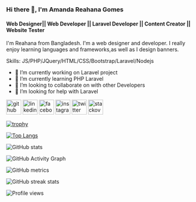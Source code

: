 ### Hi there 👋, I'm Amanda Reahana Gomes
#### Web Designer|| Web Developer || Laravel Developer || Content Creator || Website Tester
I'm Reahana from Bangladesh. I'm a web designer and developer. I really enjoy learning languages and frameworks,as well as I design banners.



Skills: JS/PHP/JQuery/HTML/CSS/Bootstrap/Laravel/Nodejs

- 🔭 I’m currently working on Laravel project 
- 🌱 I’m currently learning PHP Laravel
- 👯 I’m looking to collaborate on  with other Developers  
- 🤔 I’m looking for help with  Laravel


[<img src='https://cdn.jsdelivr.net/npm/simple-icons@3.0.1/icons/github.svg' alt='github' height='40'>](https://github.com/Reahana)  [<img src='https://cdn.jsdelivr.net/npm/simple-icons@3.0.1/icons/linkedin.svg' alt='linkedin' height='40'>](https://www.linkedin.com/in/amanda-reahana-gomes-1450a7192/)  [<img src='https://cdn.jsdelivr.net/npm/simple-icons@3.0.1/icons/facebook.svg' alt='facebook' height='40'>](https://www.facebook.com/reahana.gomes.1)  [<img src='https://cdn.jsdelivr.net/npm/simple-icons@3.0.1/icons/instagram.svg' alt='instagram' height='40'>](https://www.instagram.com/reahana10/)  [<img src='https://cdn.jsdelivr.net/npm/simple-icons@3.0.1/icons/twitter.svg' alt='twitter' height='40'>](https://twitter.com/AmandaReahana)  [<img src='https://cdn.jsdelivr.net/npm/simple-icons@3.0.1/icons/stackoverflow.svg' alt='stackoverflow' height='40'>](https://stackoverflow.com/users/17415412)  

[![trophy](https://github-profile-trophy.vercel.app/?username=Reahana)](https://github.com/ryo-ma/github-profile-trophy)

[![Top Langs](https://github-readme-stats.vercel.app/api/top-langs/?username=Reahana)](https://github.com/anuraghazra/github-readme-stats)

![GitHub stats](https://github-readme-stats.vercel.app/api?username=Reahana&show_icons=true)  

![GitHub Activity Graph](https://activity-graph.herokuapp.com/graph?username=Reahana)  

![GitHub metrics](https://metrics.lecoq.io/Reahana)  

![GitHub streak stats](https://github-readme-streak-stats.herokuapp.com/?user=Reahana)  

![Profile views](https://gpvc.arturio.dev/Reahana)  
